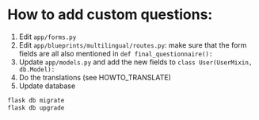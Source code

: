 # How to add custom questions:

1. Edit `app/forms.py`
2. Edit `app/blueprints/multilingual/routes.py`: make sure that the form fields are all also mentioned in `def final_questionnaire():`
3. Update `app/models.py` and add the new fields to `class User(UserMixin, db.Model):`
4. Do the translations (see HOWTO_TRANSLATE)
5. Update database

```bash
flask db migrate
flask db upgrade
```